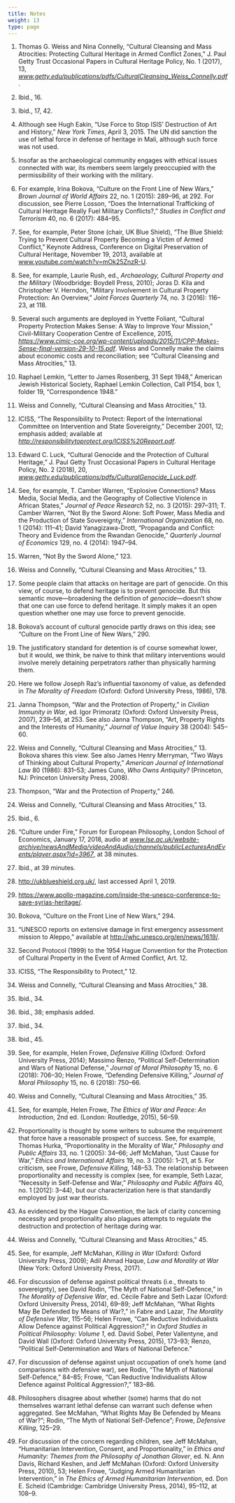 ```yaml
---
title: Notes
weight: 13
type: page
---
```


1. Thomas G. Weiss and Nina Connelly, “Cultural Cleansing and Mass Atrocities: Protecting Cultural Heritage in Armed Conflict Zones,” J. Paul Getty Trust Occasional Papers in Cultural Heritage Policy, No. 1 (2017), 13, _www.getty.edu/publications/pdfs/CulturalCleansing_Weiss_Connelly.pdf_.

2. Ibid., 16.

3. Ibid., 17, 42.

4. Although see Hugh Eakin, “Use Force to Stop ISIS’ Destruction of Art and History,” *New York Times*, April 3, 2015. The UN did sanction the use of lethal force in defense of heritage in Mali, although such force was not used.

5. Insofar as the archaeological community engages with ethical issues connected with war, its members seem largely preoccupied with the permissibility of their working with the military.

6. For example, Irina Bokova, “Culture on the Front Line of New Wars,” *Brown Journal of World Affairs* 22, no. 1 (2015): 289–96, at 292. For discussion, see Pierre Losson, “Does the International Trafficking of Cultural Heritage Really Fuel Military Conflicts?,” *Studies in Conflict and Terrorism* 40, no. 6 (2017): 484–95.

7. See, for example, Peter Stone (chair, UK Blue Shield), “The Blue Shield: Trying to Prevent Cultural Property Becoming a Victim of Armed Conflict,” Keynote Address, Conference on Digital Preservation of Cultural Heritage, November 19, 2013, available at www.youtube.com/watch?v=mOk25ZnzR-U.

8. See, for example, Laurie Rush, ed., *Archaeology, Cultural Property and the Military* (Woodbridge: Boydell Press, 2010); Joras D. Kila and Christopher V. Herndon, “Military Involvement in Cultural Property Protection: An Overview,” *Joint Forces Quarterly* 74, no. 3 (2016): 116–23, at 118.

9. Several such arguments are deployed in Yvette Foliant, “Cultural Property Protection Makes Sense: A Way to Improve Your Mission,” Civil-Military Cooperation Centre of Excellence, 2015, _https://www.cimic-coe.org/wp-content/uploads/2015/11/CPP-Makes-Sense-final-version-29-10-15.pdf_. Weiss and Connelly make the claims about economic costs and reconciliation; see “Cultural Cleansing and Mass Atrocities,” 13.

10. Raphael Lemkin, “Letter to James Rosenberg, 31 Sept 1948,” American Jewish Historical Society, Raphael Lemkin Collection, Call P154, box 1, folder 19, “Correspondence 1948.”

11. Weiss and Connelly, “Cultural Cleansing and Mass Atrocities,” 13.

12. ICISS, “The Responsibility to Protect: Report of the International Committee on Intervention and State Sovereignty,” December 2001, 12; emphasis added; available at _http://responsibilitytoprotect.org/ICISS%20Report.pdf_.

13. Edward C. Luck, “Cultural Genocide and the Protection of Cultural Heritage,” J. Paul Getty Trust Occasional Papers in Cultural Heritage Policy, No. 2 (2018), 20, _www.getty.edu/publications/pdfs/CulturalGenocide_Luck.pdf_.

14. See, for example, T. Camber Warren, “Explosive Connections? Mass Media, Social Media, and the Geography of Collective Violence in African States,” *Journal of Peace Research* 52, no. 3 (2015): 297–311; T. Camber Warren, “Not By the Sword Alone: Soft Power, Mass Media and the Production of State Sovereignty,” *International Organization* 68, no. 1 (2014): 111–41; David Yanagizawa-Drott, “Propaganda and Conflict: Theory and Evidence from the Rwandan Genocide,” *Quarterly Journal of Economics* 129, no. 4 (2014): 1947–94.

15. Warren, “Not By the Sword Alone,” 123.

16. Weiss and Connelly, “Cultural Cleansing and Mass Atrocities,” 13.

17. Some people claim that attacks on heritage are part of genocide. On this view, of course, to defend heritage is to prevent genocide. But this semantic move—broadening the definition of *genocide*—doesn’t show that one can use force to defend heritage. It simply makes it an open question whether one may use force to prevent genocide.

18. Bokova’s account of cultural genocide partly draws on this idea; see “Culture on the Front Line of New Wars,” 290.

19. The justificatory standard for detention is of course somewhat lower, but it would, we think, be naive to think that military interventions would involve merely detaining perpetrators rather than physically harming them.

20. Here we follow Joseph Raz’s influential taxonomy of value, as defended in *The Morality of Freedom* (Oxford: Oxford University Press, 1986), 178.

21. Janna Thompson, “War and the Protection of Property,” in *Civilian Immunity in War*, ed. Igor Primoratz (Oxford: Oxford University Press, 2007), 239–56, at 253. See also Janna Thompson, “Art, Property Rights and the Interests of Humanity,” *Journal of Value Inquiry* 38 (2004): 545–60.

22. Weiss and Connelly, “Cultural Cleansing and Mass Atrocities,” 13. Bokova shares this view. See also James Henry Merryman, “Two Ways of Thinking about Cultural Property,” *American Journal of International Law* 80 (1986): 831–53; James Cuno, *Who Owns Antiquity?* (Princeton, NJ: Princeton University Press, 2008).

23. Thompson, “War and the Protection of Property,” 246.

24. Weiss and Connelly, “Cultural Cleansing and Mass Atrocities,” 13.

25. Ibid., 6.

26. “Culture under Fire,” Forum for European Philosophy, London School of Economics, January 17, 2018, audio at _www.lse.ac.uk/website-archive/newsAndMedia/videoAndAudio/channels/publicLecturesAndEvents/player.aspx?id=3967_, at 38 minutes.

27. Ibid., at 39 minutes.

28. http://ukblueshield.org.uk/, last accessed April 1, 2019.

29. https://www.apollo-magazine.com/inside-the-unesco-conference-to-save-syrias-heritage/.

30. Bokova, “Culture on the Front Line of New Wars,” 294.

31. “UNESCO reports on extensive damage in first emergency assessment mission to Aleppo,” available at http://whc.unesco.org/en/news/1619/.

32. Second Protocol (1999) to the 1954 Hague Convention for the Protection of Cultural Property in the Event of Armed Conflict, Art. 12.

33. ICISS, “The Responsibility to Protect,” 12.

34. Weiss and Connelly, “Cultural Cleansing and Mass Atrocities,” 38.

35. Ibid., 34.

36. Ibid., 38; emphasis added.

37. Ibid., 34.

38. Ibid., 45.

39. See, for example, Helen Frowe, *Defensive Killing* (Oxford: Oxford University Press, 2014); Massimo Renzo, “Political Self-Determination and Wars of National Defense,” *Journal of Moral Philosophy* 15, no. 6 (2018): 706–30; Helen Frowe, “Defending Defensive Killing,” *Journal of Moral Philosophy* 15, no. 6 (2018): 750–66.

40. Weiss and Connelly, “Cultural Cleansing and Mass Atrocities,” 35.

41. See, for example, Helen Frowe, *The Ethics of War and Peace: An Introduction*, 2nd ed. (London: Routledge, 2015), 56–59.

42. Proportionality is thought by some writers to subsume the requirement that force have a reasonable prospect of success. See, for example, Thomas Hurka, “Proportionality in the Morality of War,” *Philosophy and Public Affairs* 33, no. 1 (2005): 34–66; Jeff McMahan, “Just Cause for War,” *Ethics and International Affairs* 19, no. 3 (2005): 1–21, at 5. For criticism, see Frowe, *Defensive Killing*, 148–53. The relationship between proportionality and necessity is complex (see, for example, Seth Lazar, “Necessity in Self-Defense and War,” *Philosophy and Public Affairs* 40, no. 1 [2012]: 3–44), but our characterization here is that standardly employed by just war theorists.

43. As evidenced by the Hague Convention, the lack of clarity concerning necessity and proportionality also plagues attempts to regulate the destruction and protection of heritage during war.

44. Weiss and Connelly, “Cultural Cleansing and Mass Atrocities,” 45.

45. See, for example, Jeff McMahan, *Killing in War* (Oxford: Oxford University Press, 2009); Adil Ahmad Haque, *Law and Morality at War* (New York: Oxford University Press, 2017).

46. For discussion of defense against political threats (i.e., threats to sovereignty), see David Rodin, “The Myth of National Self-Defence,” in *The Morality of Defensive War*, ed. Cécile Fabre and Seth Lazar (Oxford: Oxford University Press, 2014), 69–89; Jeff McMahan, “What Rights May Be Defended by Means of War?,” in Fabre and Lazar, *The Morality of Defensive War*, 115–56; Helen Frowe, “Can Reductive Individualists Allow Defence against Political Aggression?,” in *Oxford Studies in Political Philosophy: Volume 1*, ed. David Sobel, Peter Vallentyne, and David Wall (Oxford: Oxford University Press, 2015), 173–93; Renzo, “Political Self-Determination and Wars of National Defence.”

47. For discussion of defense against unjust occupation of one’s home (and comparisons with defensive war), see Rodin, “The Myth of National Self-Defence,” 84–85; Frowe, “Can Reductive Individualists Allow Defence against Political Aggression?,” 183–86.

48. Philosophers disagree about whether (some) harms that do not themselves warrant lethal defense can warrant such defense when aggregated. See McMahan, “What Rights May Be Defended by Means of War?”; Rodin, “The Myth of National Self-Defence”; Frowe, *Defensive Killing*, 125–29.

49. For discussion of the concern regarding children, see Jeff McMahan, “Humanitarian Intervention, Consent, and Proportionality,” in *Ethics and Humanity: Themes from the Philosophy of Jonathan Glover*, ed. N. Ann Davis, Richard Keshen, and Jeff McMahan (Oxford: Oxford University Press, 2010), 53; Helen Frowe, “Judging Armed Humanitarian Intervention,” in *The Ethics of Armed Humanitarian Intervention*, ed. Don E. Scheid (Cambridge: Cambridge University Press, 2014), 95–112, at 108–9.
